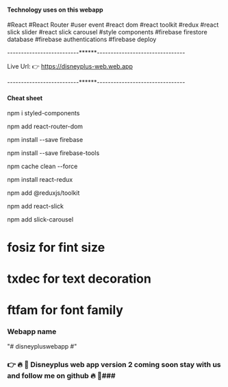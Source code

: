 #### Technology uses on this webapp ####

#React
#React Router
#user event
#react dom
#react toolkit
#redux
#react slick slider
#react slick carousel
#style components
#firebase firestore database
#firebase authentications
#firebase deploy

--------------------------******--------------------------------

Live Url: 👉 https://disneyplus-web.web.app


--------------------------******--------------------------------

#### Cheat sheet ####

<!--install style components with npm  -->
npm i styled-components

<!--install react router dom with npm  -->
npm add react-router-dom

<!-- add firebase to the project  -->
npm install --save firebase

<!-- add firebase tools -->
npm install --save firebase-tools

<!-- A complete lof file are found in another place this type firebase json error when come so try to run this command and and again install firebase and firebase tools -->

npm cache clean --force


<!-- install  and add react-redux for storing the authetication information into database -->
npm install react-redux

 <!-- install react reduxjs/toolkit to make it easier for redux  -->
npm add @reduxjs/toolkit


<!-- install and add react slick slider -->
npm add react-slick

<!-- install and add react slick carousel -->
npm add slick-carousel


<!-- vs code tips and tricks -->

# fosiz    for fint size
# txdec    for text decoration
# ftfam    for font family


### Webapp name ####
"# disneypluswebapp #" 


### 👉 🔥 🚀 Disneyplus web app version 2 coming soon stay with us and follow me on github 🔥 🚀###
